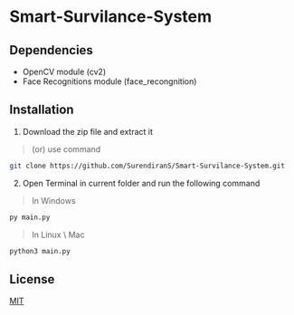 # Smart-Survilance-System

## Dependencies

- OpenCV module (cv2)
- Face Recognitions module (face_recongnition)

## Installation

1. Download the zip file and extract it
> (or)
> use command 
```bash
git clone https://github.com/SurendiranS/Smart-Survilance-System.git
```
2. Open Terminal in current folder and run the following command
> In Windows
```bash
py main.py
```
> In Linux \ Mac
```bash
python3 main.py
```

## License

[MIT](https://choosealicense.com/licenses/mit/)
